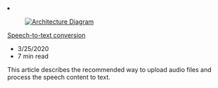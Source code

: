 <!-- This file is automatically generated by build/architectures/build_index.py. Any updates will be lost. -->

<!-- markdownlint-disable MD033 -->

<li class="grid-item item-column" data-categories="AI + Machine Learning ">
<article class="card">
    <div class="card-header has-margin-bottom-none" aria-hidden="true">
        <figure class="image diagram has-height-175 has-overflow-hidden level">
            <a href="/azure/architecture/reference-architectures/ai/speech-ai-ingestion"><img src="/azure/architecture/browse/thumbs/speech-ai-ingestion.png" class="diagram" alt="Architecture Diagram" data-linktype="relative-path"></a>
        </figure>
    </div>
    <div class="card-content">
        <a class="card-content-title has-margin-top-none" href="/azure/architecture/reference-architectures/ai/speech-ai-ingestion">
            <p>Speech-to-text conversion</p>
        </a>
        <ul class="card-content-metadata">
            <li>3/25/2020</li>
            <li>7 min read</li>
        </ul>
        <p class="card-content-description">This article describes the recommended way to upload audio files and process the speech content to text.</p>
        <div class="bottom-to-top-fade is-hidden-mobile"></div>
    </div>
</article>
</li>
